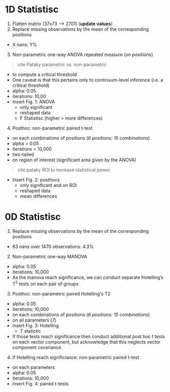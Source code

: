# 1D Statistisc

1. Flatten matrix (37x73 --> 2701) (**update values**)
2. Replace missing observations by the mean of the corresponding positions
  - X nans: Y%
3. Non-parametric one-way ANOVA repeated measure (_on positions_)
> cite Pataky parametric vs. non-parametric

  - to compute a critical threshold
  - One caveat is that this pertains only to continuum-level inference (i.e. a critical threshold)
  - alpha: 0.05
  - iterations: 10,00
  - Insert Fig. 1: ANOVA
    - only significant
    - reshaped data
    - F Statistisc (higher = more differences)

4. Posthoc: non-parametric paired t-test
  - on each combinations of positions (_6 positions: 15 combinations_)
  - alpha = 0.05
  - iterations = 10,000
  - two-tailed
  - on region of interest (significant area given by the ANOVA)
  > cite pataky ROI to increase statistical power

  - Insert Fig. 2: posthocs
    - only significant and on ROI
    - reshaped data
    - mean differences

# 0D Statistisc

1. Replace missing observations by the mean of the corresponding positions
  - 63 nans over 1470 observations: 4.3%
2. Non-parametric one-way MANOVA
  - alpha: 0.05
  - iterations: 10,000
  - As the manova reach significance, we can conduct separate Hotelling’s T$^2$ tests on each pair of groups
3. Posthoc: non-parametric paired Hotelling's T2
  - alpha: 0.05
  - iterations: 10,000
  - on each combinations of positions (_6 positions: 15 combinations_)
  - on all parameters (_7_)
  - insert Fig. 3: Hotelling
    - T statictic
  - If those tests reach significance then conduct additional post hoc t tests on each vector component, but acknowledge that this neglects vector component covariance.
4. If Hotelling reach significiance: non-parametric paired t-test
  - on each parameters
  - alpha: 0.05
  - iterations: 10,000
  - insert Fig. 4: paired t-tests

